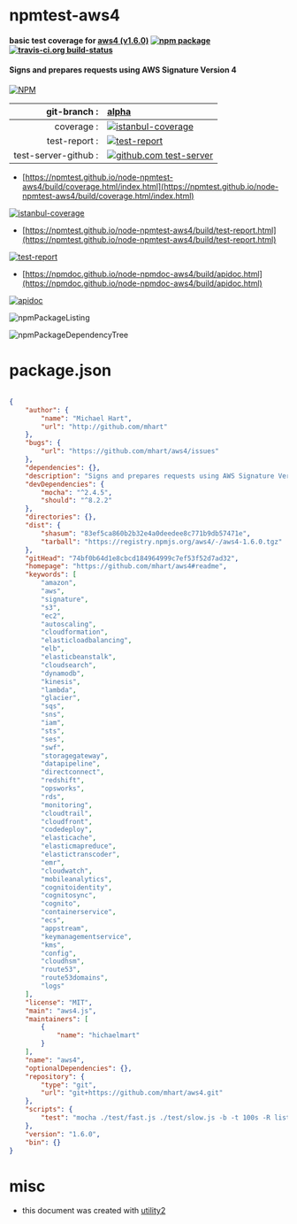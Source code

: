 # npmtest-aws4

#### basic test coverage for  [aws4 (v1.6.0)](https://github.com/mhart/aws4#readme)  [![npm package](https://img.shields.io/npm/v/npmtest-aws4.svg?style=flat-square)](https://www.npmjs.org/package/npmtest-aws4) [![travis-ci.org build-status](https://api.travis-ci.org/npmtest/node-npmtest-aws4.svg)](https://travis-ci.org/npmtest/node-npmtest-aws4)

#### Signs and prepares requests using AWS Signature Version 4

[![NPM](https://nodei.co/npm/aws4.png?downloads=true&downloadRank=true&stars=true)](https://www.npmjs.com/package/aws4)

| git-branch : | [alpha](https://github.com/npmtest/node-npmtest-aws4/tree/alpha)|
|--:|:--|
| coverage : | [![istanbul-coverage](https://npmtest.github.io/node-npmtest-aws4/build/coverage.badge.svg)](https://npmtest.github.io/node-npmtest-aws4/build/coverage.html/index.html)|
| test-report : | [![test-report](https://npmtest.github.io/node-npmtest-aws4/build/test-report.badge.svg)](https://npmtest.github.io/node-npmtest-aws4/build/test-report.html)|
| test-server-github : | [![github.com test-server](https://npmtest.github.io/node-npmtest-aws4/GitHub-Mark-32px.png)](https://npmtest.github.io/node-npmtest-aws4/build/app/index.html) | | build-artifacts : | [![build-artifacts](https://npmtest.github.io/node-npmtest-aws4/glyphicons_144_folder_open.png)](https://github.com/npmtest/node-npmtest-aws4/tree/gh-pages/build)|

- [https://npmtest.github.io/node-npmtest-aws4/build/coverage.html/index.html](https://npmtest.github.io/node-npmtest-aws4/build/coverage.html/index.html)

[![istanbul-coverage](https://npmtest.github.io/node-npmtest-aws4/build/screenCapture.buildCi.browser.%252Ftmp%252Fbuild%252Fcoverage.lib.html.png)](https://npmtest.github.io/node-npmtest-aws4/build/coverage.html/index.html)

- [https://npmtest.github.io/node-npmtest-aws4/build/test-report.html](https://npmtest.github.io/node-npmtest-aws4/build/test-report.html)

[![test-report](https://npmtest.github.io/node-npmtest-aws4/build/screenCapture.buildCi.browser.%252Ftmp%252Fbuild%252Ftest-report.html.png)](https://npmtest.github.io/node-npmtest-aws4/build/test-report.html)

- [https://npmdoc.github.io/node-npmdoc-aws4/build/apidoc.html](https://npmdoc.github.io/node-npmdoc-aws4/build/apidoc.html)

[![apidoc](https://npmdoc.github.io/node-npmdoc-aws4/build/screenCapture.buildCi.browser.%252Ftmp%252Fbuild%252Fapidoc.html.png)](https://npmdoc.github.io/node-npmdoc-aws4/build/apidoc.html)

![npmPackageListing](https://npmtest.github.io/node-npmtest-aws4/build/screenCapture.npmPackageListing.svg)

![npmPackageDependencyTree](https://npmtest.github.io/node-npmtest-aws4/build/screenCapture.npmPackageDependencyTree.svg)



# package.json

```json

{
    "author": {
        "name": "Michael Hart",
        "url": "http://github.com/mhart"
    },
    "bugs": {
        "url": "https://github.com/mhart/aws4/issues"
    },
    "dependencies": {},
    "description": "Signs and prepares requests using AWS Signature Version 4",
    "devDependencies": {
        "mocha": "^2.4.5",
        "should": "^8.2.2"
    },
    "directories": {},
    "dist": {
        "shasum": "83ef5ca860b2b32e4a0deedee8c771b9db57471e",
        "tarball": "https://registry.npmjs.org/aws4/-/aws4-1.6.0.tgz"
    },
    "gitHead": "74bf0b64d1e8cbcd184964999c7ef53f52d7ad32",
    "homepage": "https://github.com/mhart/aws4#readme",
    "keywords": [
        "amazon",
        "aws",
        "signature",
        "s3",
        "ec2",
        "autoscaling",
        "cloudformation",
        "elasticloadbalancing",
        "elb",
        "elasticbeanstalk",
        "cloudsearch",
        "dynamodb",
        "kinesis",
        "lambda",
        "glacier",
        "sqs",
        "sns",
        "iam",
        "sts",
        "ses",
        "swf",
        "storagegateway",
        "datapipeline",
        "directconnect",
        "redshift",
        "opsworks",
        "rds",
        "monitoring",
        "cloudtrail",
        "cloudfront",
        "codedeploy",
        "elasticache",
        "elasticmapreduce",
        "elastictranscoder",
        "emr",
        "cloudwatch",
        "mobileanalytics",
        "cognitoidentity",
        "cognitosync",
        "cognito",
        "containerservice",
        "ecs",
        "appstream",
        "keymanagementservice",
        "kms",
        "config",
        "cloudhsm",
        "route53",
        "route53domains",
        "logs"
    ],
    "license": "MIT",
    "main": "aws4.js",
    "maintainers": [
        {
            "name": "hichaelmart"
        }
    ],
    "name": "aws4",
    "optionalDependencies": {},
    "repository": {
        "type": "git",
        "url": "git+https://github.com/mhart/aws4.git"
    },
    "scripts": {
        "test": "mocha ./test/fast.js ./test/slow.js -b -t 100s -R list"
    },
    "version": "1.6.0",
    "bin": {}
}
```



# misc
- this document was created with [utility2](https://github.com/kaizhu256/node-utility2)
